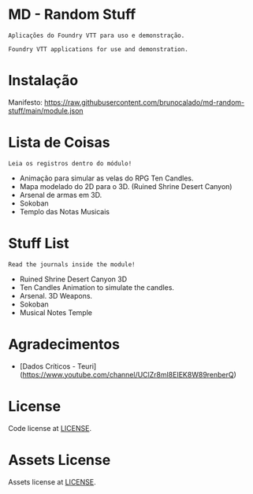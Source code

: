 # MD - Random Stuff

```
Aplicações do Foundry VTT para uso e demonstração.
```

```
Foundry VTT applications for use and demonstration.
```

# Instalação
Manifesto:  https://raw.githubusercontent.com/brunocalado/md-random-stuff/main/module.json

# Lista de Coisas
`Leia os registros dentro do módulo!`

- Animação para simular as velas do RPG Ten Candles.
- Mapa modelado do 2D para o 3D. (Ruined Shrine Desert Canyon)
- Arsenal de armas em 3D.
- Sokoban
- Templo das Notas Musicais

# Stuff List
`Read the journals inside the module!`

- Ruined Shrine Desert Canyon 3D
- Ten Candles Animation to simulate the candles.
- Arsenal. 3D Weapons.
- Sokoban
- Musical Notes Temple


# Agradecimentos

- [Dados Críticos - Teuri] (https://www.youtube.com/channel/UClZr8ml8EIEK8W89renberQ)

# License
Code license at [LICENSE](LICENSE).

# Assets License
Assets license at [LICENSE](LICENSE_ASSETS.md). 
